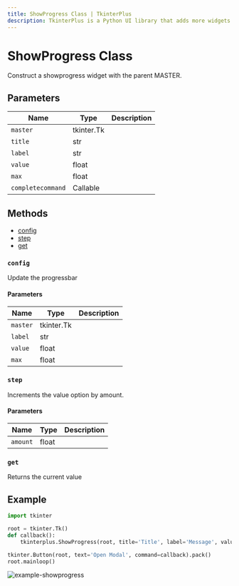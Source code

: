 ```yaml
---
title: ShowProgress Class | TkinterPlus
description: TkinterPlus is a Python UI library that adds more widgets to Tkinter
---
```


# ShowProgress Class

Construct a showprogress widget with the parent MASTER.

## Parameters

| Name              | Type       | Description |
| ----------------- | ---------- | ----------- |
| `master`          | tkinter.Tk |             |
| `title`           | str        |             |
| `label`           | str        |             |
| `value`           | float      |             |
| `max`             | float      |             |
| `completecommand` | Callable   |             |

## Methods

- [config](#config)
- [step](#step)
- [get](#get)

### `config`

Update the progressbar

#### Parameters

| Name     | Type       | Description |
| -------- | ---------- | ----------- |
| `master` | tkinter.Tk |             |
| `label`  | str        |             |
| `value`  | float      |             |
| `max`    | float      |             |

### `step`

Increments the value option by amount.

#### Parameters

| Name     | Type  | Description |
| -------- | ----- | ----------- |
| `amount` | float |             |

### `get`

Returns the current value

## Example

```py
import tkinter

root = tkinter.Tk()
def callback():
    tkinterplus.ShowProgress(root, title='Title', label='Message', value=100, max=100)

tkinter.Button(root, text='Open Modal', command=callback).pack()
root.mainloop()
```

![example-showprogress](/images/example-showprogress.png)
